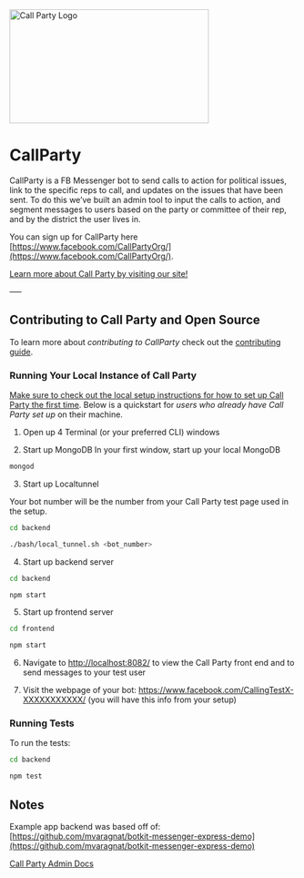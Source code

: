 <img width="350" height="200" src="http://callparty.org/assets/images/cp_wordmark.png" alt="Call Party Logo" />

# CallParty

CallParty is a FB Messenger bot to send calls to action for political issues, link to the specific reps to call, and updates on the issues that have been sent. To do this we’ve built an admin tool to input the calls to action, and segment messages to users based on the party or committee of their rep, and by the district the user lives in.

You can sign up for CallParty here [https://www.facebook.com/CallPartyOrg/](https://www.facebook.com/CallPartyOrg/).

[Learn more about Call Party by visiting our site!](http://callparty.org/)

–––
## Contributing to Call Party and Open Source

To learn more about *contributing to CallParty* check out the [contributing guide](https://github.com/mhfowler/CallParty/blob/contributing.md/CONTRIBUTING.md).

### Running Your Local Instance of Call Party

[Make sure to check out the local setup instructions for how to set up Call Party the first time](./docs/localsetupinstructions.md). Below is a quickstart for *users who already have Call Party set up* on their machine.

1. Open up 4 Terminal (or your preferred CLI) windows

2. Start up MongoDB
In your first window, start up your local MongoDB
```bash
mongod
```

3. Start up Localtunnel

Your bot number will be the number from your Call Party test page used in the setup.
```bash
cd backend

./bash/local_tunnel.sh <bot_number>
```

4. Start up backend server
```bash
cd backend

npm start
```
5. Start up frontend server
```bash
cd frontend

npm start
```

6. Navigate to [http://localhost:8082/](http://localhost:8082/) to view the Call Party front end and to send messages to your test user


7. Visit the webpage of your bot:
https://www.facebook.com/CallingTestX-XXXXXXXXXXX/ (you will have this info from your setup)

### Running Tests

To run the tests:
```bash
cd backend 

npm test
```

## Notes

Example app backend was based off of: [https://github.com/mvaragnat/botkit-messenger-express-demo](https://github.com/mvaragnat/botkit-messenger-express-demo)

[Call Party Admin Docs](./docs/cp-admin-notes.md)

